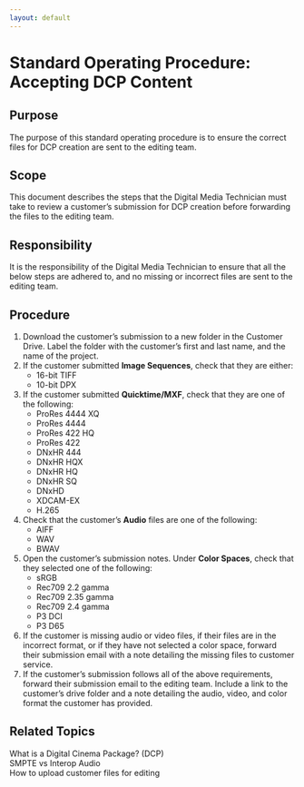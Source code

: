 ```yaml
---
layout: default
---
```


# Standard Operating Procedure: Accepting DCP Content
## Purpose
The purpose of this standard operating procedure is to ensure the correct files for DCP creation are sent to the editing team.
## Scope
This document describes the steps that the Digital Media Technician must take to review a customer’s submission for DCP creation before forwarding the files to the editing team.
## Responsibility
It is the responsibility of the Digital Media Technician to ensure that all the below steps are adhered to, and no missing or incorrect files are sent to the editing team.
## Procedure
1. Download the customer’s submission to a new folder in the Customer Drive. Label the folder with the customer’s first and last name, and the name of the project.
2. If the customer submitted **Image Sequences**, check that they are either:
    * 16-bit TIFF
    * 10-bit DPX
3. If the customer submitted **Quicktime/MXF**, check that they are one of the following:
    * ProRes 4444 XQ
    * ProRes 4444
    * ProRes 422 HQ
    * ProRes 422
    * DNxHR 444
    * DNxHR HQX
    * DNxHR HQ
    * DNxHR SQ
    * DNxHD
    * XDCAM-EX
    * H.265
4. Check that the customer’s **Audio** files are one of the following:
    * AIFF
    * WAV
    * BWAV
5. Open the customer’s submission notes. Under **Color Spaces**, check that they selected
one of the following:
    * sRGB
    * Rec709 2.2 gamma
    * Rec709 2.35 gamma
    * Rec709 2.4 gamma
    * P3 DCI
    * P3 D65
6. If the customer is missing audio or video files, if their files are in the incorrect format, or if they have not selected a color space, forward their submission email with a note detailing the missing files to customer service.
7. If the customer’s submission follows all of the above requirements, forward their submission email to the editing team. Include a link to the customer’s drive folder and a note detailing the audio, video, and color format the customer has provided.
## Related Topics
What is a Digital Cinema Package? (DCP)  
SMPTE vs Interop Audio  
How to upload customer files for editing  
